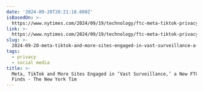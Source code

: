 ```yaml
---
date: '2024-09-20T20:21:18.000Z'
isBasedOn: >-
  https://www.nytimes.com/2024/09/19/technology/ftc-meta-tiktok-privacy-surveillance.html
link: >-
  https://www.nytimes.com/2024/09/19/technology/ftc-meta-tiktok-privacy-surveillance.html
slug: >-
  2024-09-20-meta-tiktok-and-more-sites-engaged-in-vast-surveillance-a-new-ftc-study-finds-the-new-york-tim
tags:
  - privacy
  - social media
title: >-
  Meta, TikTok and More Sites Engaged in ‘Vast Surveillance,’ a New FTC Study
  Finds - The New York Tim
---
```

 
